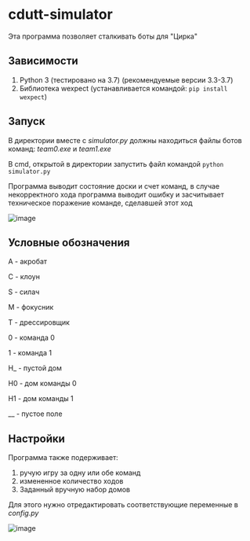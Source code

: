 # cdutt-simulator

Эта программа позволяет сталкивать боты для "Цирка"

Зависимости
-----------

1. Python 3 (тестировано на 3.7) (рекомендуемые версии 3.3-3.7)
2. Библиотека wexpect (устанавливается командой: ```pip install wexpect```)



Запуск
------
В директории вместе с *simulator.py* должны находиться файлы ботов команд: *team0.exe* и *team1.exe*

В cmd, открытой в директории запустить файл командой ```python simulator.py```

Программа выводит состояние доски и счет команд, в случае некорректного хода программа выводит ошибку и засчитывает техническое поражение команде, сделавшей этот ход

![image](https://user-images.githubusercontent.com/64229743/115419390-f5a81600-a202-11eb-9f91-40a695e5611a.png)


Условные обозначения
--
A  - акробат

C  - клоун

S  - силач

M  - фокусник

T  - дрессировщик


0  - команда 0

1  - команда 1

H_ - пустой дом

H0 - дом команды 0

H1 - дом команды 1

__ - пустое поле




Настройки
---------

Программа также подерживает:
1. ручую игру за одну или обе команд
2. измененное количество ходов
3. Заданный вручную набор домов

Для этого нужно отредактировать соответствующие переменные в *config.py*

![image](https://user-images.githubusercontent.com/64229743/115419128-bed20000-a202-11eb-80d3-5a545b54df4f.png)
